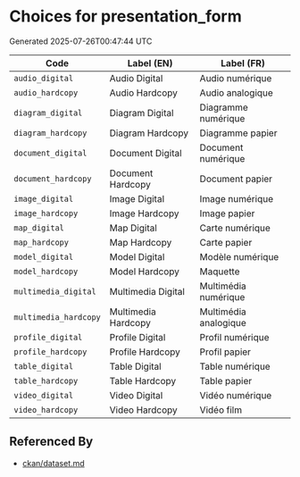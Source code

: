 # Choices for presentation_form

Generated 2025-07-26T00:47:44 UTC

| Code | Label (EN) | Label (FR) |
|------|------------|------------|
| `audio_digital` | Audio Digital | Audio numérique |
| `audio_hardcopy` | Audio Hardcopy | Audio analogique |
| `diagram_digital` | Diagram Digital | Diagramme numérique |
| `diagram_hardcopy` | Diagram Hardcopy | Diagramme papier |
| `document_digital` | Document Digital | Document numérique |
| `document_hardcopy` | Document Hardcopy | Document papier |
| `image_digital` | Image Digital | Image numérique |
| `image_hardcopy` | Image Hardcopy | Image papier |
| `map_digital` | Map Digital | Carte numérique |
| `map_hardcopy` | Map Hardcopy | Carte papier |
| `model_digital` | Model Digital | Modèle numérique |
| `model_hardcopy` | Model Hardcopy | Maquette |
| `multimedia_digital` | Multimedia Digital | Multimédia numérique |
| `multimedia_hardcopy` | Multimedia Hardcopy | Multimédia analogique |
| `profile_digital` | Profile Digital | Profil numérique |
| `profile_hardcopy` | Profile Hardcopy | Profil papier |
| `table_digital` | Table Digital | Table numérique |
| `table_hardcopy` | Table Hardcopy | Table papier |
| `video_digital` | Video Digital | Vidéo numérique |
| `video_hardcopy` | Video Hardcopy | Vidéo film |


## Referenced By

- [ckan/dataset.md](../ckan/dataset.md)
